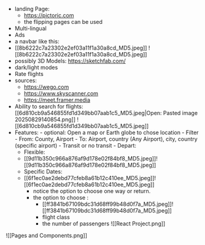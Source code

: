 - landing Page:
	- https://pictoric.com
	- the flipping pages can be used
- Multi-lingual
- Ads
- a navbar like this:
- [[8b6222c7a23302e2ef03a11f1a30a8cd_MD5.jpeg]]
![[8b6222c7a23302e2ef03a11f1a30a8cd_MD5.jpeg]]
- possibly 3D Models: https://sketchfab.com/
- dark/light modes
- Rate flights
- sources: 
	- https://wego.com
	- https://www.skyscanner.com
	- https://meet.framer.media
- Ability to search for flights:
[[6d810cb9a546855fd1d349bb07aab1c5_MD5.jpeg|Open: Pasted image 20250829140854.png]]
![[6d810cb9a546855fd1d349bb07aab1c5_MD5.jpeg]]
-    Features:
	- optional: Open a map or Earth globe to chose location
	- Filter
	- From: County, Airport
	- To: Airport, country (Any Airport), city, country (specific airport)
	- Transit or no transit
	- Depart: 
		- Flexible:
		-  [[9d11b350c966a876af9d178e02f84bf8_MD5.jpeg]]![[9d11b350c966a876af9d178e02f84bf8_MD5.jpeg]]
		- Specific Dates:
		- [[6f1ec0ae2debd77cfeb8a61b12c410ee_MD5.jpeg]]![[6f1ec0ae2debd77cfeb8a61b12c410ee_MD5.jpeg]]
			- notice the option to choose one way or return.
			- the option to choose :
				- [[ff3841b67109bdc31d68ff99b48d0f7a_MD5.jpeg]]![[ff3841b67109bdc31d68ff99b48d0f7a_MD5.jpeg]]
				- flight class
				- the number of passengers
![[React Project.png]]

![[Pages and Components.png]]


